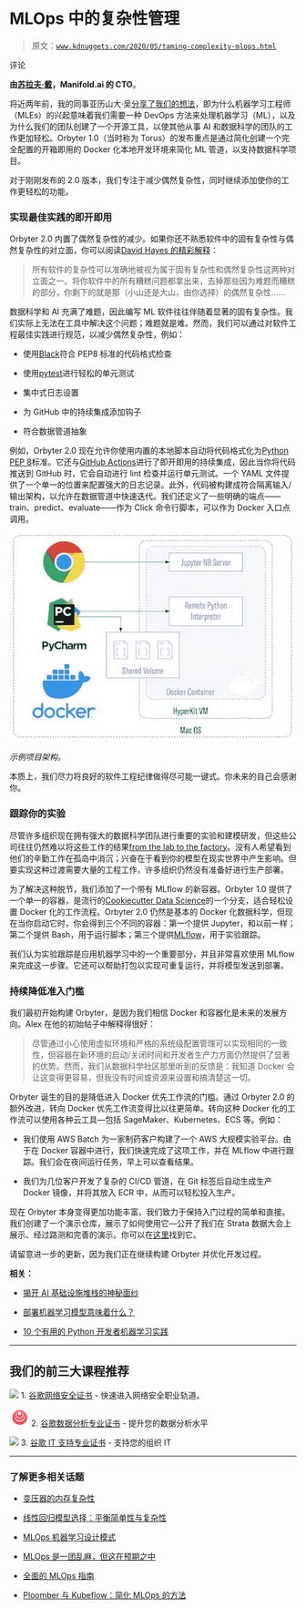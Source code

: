 # MLOps 中的复杂性管理

> 原文：[`www.kdnuggets.com/2020/05/taming-complexity-mlops.html`](https://www.kdnuggets.com/2020/05/taming-complexity-mlops.html)

评论

**由[苏拉夫·戴](https://www.linkedin.com/in/souravdeymit/)，Manifold.ai 的 CTO**。

将近两年前，我的同事亚历山大·吴[分享了我们的想法](https://www.kdnuggets.com/2018/05/torus-docker-first-data-science.html)，即为什么机器学习工程师（MLEs）的兴起意味着我们需要一种 DevOps 方法来处理机器学习（ML），以及为什么我们的团队创建了一个开源工具，以使其他从事 AI 和数据科学的团队的工作更加轻松。Orbyter 1.0（当时称为 Torus）的发布重点是通过简化创建一个完全配置的开箱即用的 Docker 化本地开发环境来简化 ML 管道，以支持数据科学项目。

对于刚刚发布的 2.0 版本，我们专注于减少偶然复杂性，同时继续添加使你的工作更轻松的功能。

### 实现最佳实践的即开即用

Orbyter 2.0 内置了偶然复杂性的减少。如果你还不熟悉软件中的固有复杂性与偶然复杂性的对立面，你可以阅读[David Hayes 的精彩解释](https://pressupinc.com/blog/2014/05/root-causes-software-complexity/)：

> 所有软件的复杂性可以准确地被视为属于固有复杂性和偶然复杂性这两种对立面之一。将你软件中的所有糟糕问题都拿出来，去掉那些因为难题而糟糕的部分，你剩下的就是那（小山还是大山，由你选择）的偶然复杂性……

数据科学和 AI 充满了难题，因此编写 ML 软件往往伴随着显著的固有复杂性。我们实际上无法在工具中解决这个问题；难题就是难。然而，我们可以通过对软件工程最佳实践进行规范，以减少偶然复杂性，例如：

+   使用[Black](https://black.readthedocs.io/en/stable/)符合 PEP8 标准的代码格式检查

+   使用[pytest](https://docs.pytest.org/en/latest/)进行轻松的单元测试

+   集中式日志设置

+   为 GitHub 中的持续集成添加钩子

+   符合数据管道抽象

例如，Orbyter 2.0 现在允许你使用内置的本地脚本自动将代码格式化为[Python PEP 8](https://www.python.org/dev/peps/pep-0008/)标准。它还与[GitHub Actions](https://github.com/features/actions)进行了即开即用的持续集成，因此当你将代码推送到 GitHub 时，它会自动进行 lint 检查并运行单元测试。一个 YAML 文件提供了一个单一的位置来配置强大的日志记录。此外，代码被构建成符合隔离输入/输出架构，以允许在数据管道中快速迭代。我们还定义了一些明确的端点——train、predict、evaluate——作为 Click 命令行脚本，可以作为 Docker 入口点调用。

![](img/2bc22ef5c66306e53a412ecd17f81cf8.png)

*示例项目架构。*

本质上，我们尽力将良好的软件工程纪律做得尽可能一键式。你未来的自己会感谢你。

### 跟踪你的实验

尽管许多组织现在拥有强大的数据科学团队进行重要的实验和建模研发，但这些公司往往仍然难以将这些工作的结果[from the lab to the factory](https://hbr.org/2013/04/two-departments-for-data-succe)。没有人希望看到他们的辛勤工作在孤岛中消沉；兴奋在于看到你的模型在现实世界中产生影响。但要实现这种过渡需要大量的工程工作，许多组织仍然没有准备好进行生产部署。

为了解决这种脱节，我们添加了一个带有 MLflow 的新容器。Orbyter 1.0 提供了一个单一的容器，是流行的[Cookiecutter Data Science](https://drivendata.github.io/cookiecutter-data-science/)的一个分支，适合轻松设置 Docker 化的工作流程。Orbyter 2.0 仍然是基本的 Docker 化数据科学，但现在当你启动它时，你会得到三个不同的容器：第一个提供 Jupyter，和以前一样；第二个提供 Bash，用于运行脚本；第三个提供[MLflow](https://mlflow.org/)，用于实验跟踪。

我们认为实验跟踪是应用机器学习中的一个重要部分，并且非常喜欢使用 MLflow 来完成这一步骤。它还可以帮助打包以实现可重复运行，并将模型发送到部署。

### 持续降低准入门槛

我们最初开始构建 Orbyter，是因为我们相信 Docker 和容器化是未来的发展方向。Alex 在他的初始帖子中解释得很好：

> 尽管通过小心使用虚拟环境和严格的系统级配置管理可以实现相同的一致性，但容器在新环境的启动/关闭时间和开发者生产力方面仍然提供了显著的优势。然而，我们从数据科学社区那里听到的反馈是：我知道 Docker 会让这变得更容易，但我没有时间或资源来设置和搞清楚这一切。

Orbyter 诞生的目的是降低进入 Docker 优先工作流的门槛。通过 Orbyter 2.0 的额外改进，转向 Docker 优先工作流变得比以往更简单。转向这种 Docker 化的工作流可以使用各种云工具—包括 SageMaker、Kubernetes、ECS 等。例如：

+   我们使用 AWS Batch 为一家制药客户构建了一个 AWS 大规模实验平台。由于在 Docker 容器中进行，我们快速完成了这项工作，并在 MLflow 中进行跟踪。我们会在夜间运行任务，早上可以查看结果。

+   我们为几位客户开发了复杂的 CI/CD 管道，在 Git 标签后自动生成生产 Docker 镜像，并将其放入 ECR 中，从而可以轻松投入生产。

现在 Orbyter 本身变得更加功能丰富，我们致力于保持入门过程的简单和直接。我们创建了一个演示仓库，展示了如何使用它—公开了我们在 Strata 数据大会上展示、经过路测和完善的演示。你可以在[这里](https://github.com/manifoldai/orbyter-demo)找到它。

请留意进一步的更新，因为我们正在继续构建 Orbyter 并优化开发过程。

**相关：**

+   [揭开 AI 基础设施堆栈的神秘面纱](https://www.kdnuggets.com/2020/05/demystifying-ai-infrastructure-stack.html)

+   [部署机器学习模型意味着什么？](https://www.kdnuggets.com/2020/02/deploy-machine-learning-model.html)

+   [10 个有用的 Python 开发者机器学习实践](https://www.kdnuggets.com/2020/05/10-useful-machine-learning-practices-python-developers.html)

* * *

## 我们的前三大课程推荐

![](img/0244c01ba9267c002ef39d4907e0b8fb.png) 1\. [谷歌网络安全证书](https://www.kdnuggets.com/google-cybersecurity) - 快速进入网络安全职业轨道。

![](img/e225c49c3c91745821c8c0368bf04711.png) 2\. [谷歌数据分析专业证书](https://www.kdnuggets.com/google-data-analytics) - 提升您的数据分析水平

![](img/0244c01ba9267c002ef39d4907e0b8fb.png) 3\. [谷歌 IT 支持专业证书](https://www.kdnuggets.com/google-itsupport) - 支持您的组织 IT

* * *

### 了解更多相关话题

+   [变压器的内存复杂性](https://www.kdnuggets.com/2022/12/memory-complexity-transformers.html)

+   [线性回归模型选择：平衡简单性与复杂性](https://www.kdnuggets.com/2023/02/linear-regression-model-selection-balancing-simplicity-complexity.html)

+   [MLOps 机器学习设计模式](https://www.kdnuggets.com/2022/02/design-patterns-machine-learning-mlops.html)

+   [MLOps 是一团乱麻，但这在预期之中](https://www.kdnuggets.com/2022/03/mlops-mess-expected.html)

+   [全面的 MLOps 指南](https://www.kdnuggets.com/2023/08/comprehensive-guide-mlops.html)

+   [Ploomber 与 Kubeflow：简化 MLOps 的方法](https://www.kdnuggets.com/2022/02/ploomber-kubeflow-mlops-easier.html)
